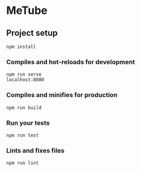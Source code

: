 # MeTube

## Project setup
```
npm install
```

### Compiles and hot-reloads for development
```
npm run serve
localhost:8080
```

### Compiles and minifies for production
```
npm run build
```

### Run your tests
```
npm run test
```

### Lints and fixes files
```
npm run lint
```
